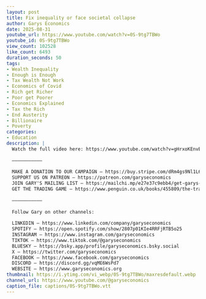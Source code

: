 ```yaml
---
layout: post
title: Fix inequality or face societal collapse
author: Garys Economics
date: 2025-08-31
youtube_url: https://www.youtube.com/watch?v=0S-9tg7TBWo
youtube_id: 0S-9tg7TBWo
view_count: 102528
like_count: 6493
duration_seconds: 50
tags:
- Wealth Inequality
- Enough is Enough
- Tax Wealth Not Work
- Economics of Covid
- Rich get Richer
- Poor get Poorer
- Economics Explained
- Tax the Rich
- End Austerity
- Billionaire
- Poverty
categories:
- Education
description: |
  Watch the full video here: https://www.youtube.com/watch?v=gHrxoKEnvEs 
  
  –––––––––––
  
  MAKE A DONATION TO OUR CAMPAIGN – https://buy.stripe.com/dRm4gs9Nl1L6eqWbUydjO00
  SUPPORT US ON PATREON – https://patreon.com/garyseconomics
  JOIN GARY'S MAILING LIST – https://mailchi.mp/e27e37c9ebb4/get-garys-new-newsletter
  GET THE TRADING GAME – https://www.penguin.co.uk/books/455809/the-trading-game-by-stevenson-gary/9781802062731 
  
  –––––––––––
  
  Follow Gary on other channels:
  
  LINKEDIN – https://www.linkedin.com/company/garyseconomics
  SPOTIFY – https://open.spotify.com/show/2807p01KIe4RRFjRTB5o25
  INSTAGRAM – https://www.instagram.com/garyseconomics
  TIKTOK – https://www.tiktok.com/@garyseconomics
  BLUESKY – https://bsky.app/profile/garyseconomics.bsky.social
  X – https://twitter.com/garyseconomics
  FACEBOOK – https://www.facebook.com/garyseconomics
  DISCORD – https://discord.gg/vqME6WsPd7
  WEBSITE – https://www.garyseconomics.org
thumbnail: https://i.ytimg.com/vi_webp/0S-9tg7TBWo/maxresdefault.webp
channel_url: https://www.youtube.com/@garyseconomics
caption_file: captions/0S-9tg7TBWo.vtt
---
```

